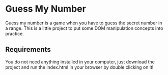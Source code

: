 # Guess My Number

Guess my number is a game when you have to guess the secret number in a range. This is a little project to put some DOM manipulation concepts into practice.

## Requirements

You do not need anything installed in your computer, just download the project and run the index.html in your browser by double clicking on it!
